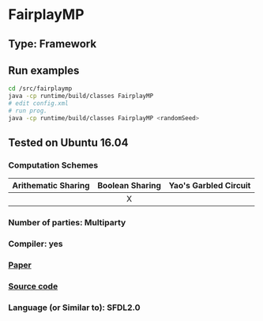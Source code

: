 # FairplayMP

## Type: Framework

## Run examples

```sh
cd /src/fairplaymp
java -cp runtime/build/classes FairplayMP
# edit config.xml
# run prog.
java -cp runtime/build/classes FairplayMP <randomSeed>
```

## Tested on Ubuntu 16.04

### Computation Schemes

| Arithematic Sharing | Boolean Sharing |  Yao's Garbled Circuit |
| :-----------------: | :-------------: | :--------------------: |
|                     |        X        |                        |

### Number of parties: Multiparty

### Compiler: yes

### [Paper](http://www.cs.huji.ac.il/project/Fairplay/FairplayMP/FairplayMP.pdf)

### [Source code](https://github.com/FaiplayMP/FairplayMP)

### Language (or Similar to): SFDL2.0
